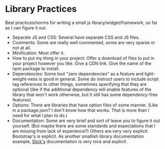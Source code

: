 # Library Practices

Best practices/norms for writing a small js library/widget/framework, so far as I can figure it out.


* Separate JS and CSS: Several have separate CSS and JS files.
* Comments: Some are really well commented, some are very sparse or not at all.
* Minification: Most offer it.
* How to put my thing in your project: Offer a download of files to put in your project however you like. Give a CDN link. Give the name of the npm package to install.
* Dependencies: Some tout "zero dependencies" as a feature and light-weight-ness is good in general. Some do instruct users to include script tag references to other things, sometimes specifying that they are optional (like if the additional dependency will enable features of the library that won't work otherwise, but it still has some dependency-free features).
* Options: There are libraries that have option files of some manner. (Like in a package.json? I don't know how that works. That is more than I need for what I plan to do.)
* Documentation: Some are very brief and sort of leave you to figure it out yourself. (But maybe there are some standards and expectations that I am missing from lack of experience?) Others are very very explicit. Bootstrap's is explicit. As another smallish library documentation example, [Slick's](http://kenwheeler.github.io/slick/) documentation is very nice and explicit.
